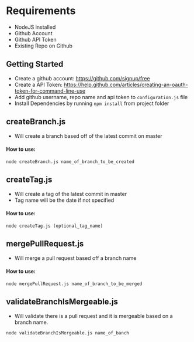 # Requirements
* NodeJS installed
* Github Account
* Github API Token
* Existing Repo on Github

## Getting Started
* Create a github account: https://github.com/signup/free
* Create a API Token: https://help.github.com/articles/creating-an-oauth-token-for-command-line-use
* Add github username, repo name and api token to `configuration.js` file
* Install Dependencies by running `npm install` from project folder

## createBranch.js 
* Will create a branch based off of the latest commit on master

#### How to use:
`node createBranch.js name_of_branch_to_be_created`

## createTag.js
* Will create a tag of the latest commit in master
* Tag name will be the date if not specified

#### How to use:
`node createTag.js (optional_tag_name)`

## mergePullRequest.js
* Will merge a pull request based off a branch name

#### How to use: 
`node mergePullRequest.js name_of_branch_to_be_merged`

## validateBranchIsMergeable.js
* Will validate there is a pull request and it is mergeable based on a branch name.

`node validateBranchIsMergeable.js name_of_banch`
